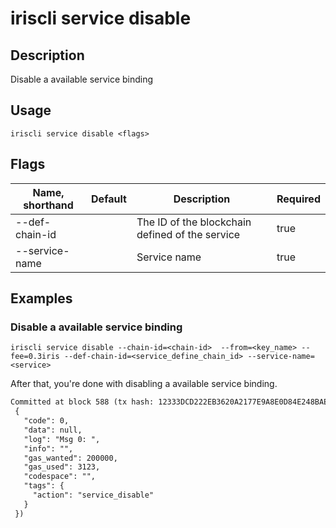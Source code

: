 # iriscli service disable 

## Description

Disable a available service binding

## Usage

```
iriscli service disable <flags>
```

## Flags

| Name, shorthand       | Default | Description                                     | Required |
| --------------------- | ------- | ----------------------------------------------- | -------- |
| --def-chain-id        |         | The ID of the blockchain defined of the service | true     |
| --service-name        |         | Service name                                    | true     |

## Examples

### Disable a available service binding

```shell
iriscli service disable --chain-id=<chain-id>  --from=<key_name> --fee=0.3iris --def-chain-id=<service_define_chain_id> --service-name=<service>
```

After that, you're done with disabling a available service binding.

```txt
Committed at block 588 (tx hash: 12333DCD222EB3620A2177E9A8E0D84E248BAE0D3BC445274E09A19096794A46, response:
 {
   "code": 0,
   "data": null,
   "log": "Msg 0: ",
   "info": "",
   "gas_wanted": 200000,
   "gas_used": 3123,
   "codespace": "",
   "tags": {
     "action": "service_disable"
   }
 })
```